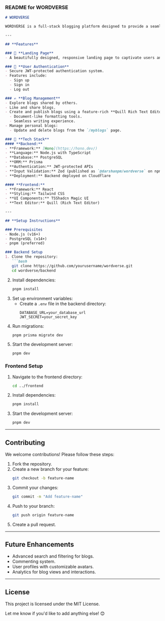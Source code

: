 ### **README for WORDVERSE**

```markdown
# WORDVERSE

WORDVERSE is a full-stack blogging platform designed to provide a seamless and user-friendly experience for both readers and writers. With a rich set of features, it empowers users to explore, create, and manage blogs effortlessly.

---

## **Features**

### 🌟 **Landing Page**
- A beautifully designed, responsive landing page to captivate users and provide an overview of the platform.

### 🔑 **User Authentication**
- Secure JWT-protected authentication system.
- Features include:
  - Sign up
  - Sign in
  - Log out

### ✍️ **Blog Management**
- Explore blogs shared by others.
- Like and share blogs.
- Create and publish blogs using a feature-rich **Quill Rich Text Editor**:
  - Document-like formatting tools.
  - Seamless writing experience.
- Manage personal blogs:
  - Update and delete blogs from the `/myblogs` page.

### 🚀 **Tech Stack**
#### **Backend:**
- **Framework:** [Hono](https://hono.dev/)
- **Language:** Node.js with TypeScript
- **Database:** PostgreSQL
- **ORM:** Prisma
- **Authentication:** JWT-protected APIs
- **Input Validation:** Zod (published as `@darshanpm/wordverse` on npm)
- **Deployment:** Backend deployed on Cloudflare

#### **Frontend:**
- **Framework:** React
- **Styling:** Tailwind CSS
- **UI Components:** TSShadcn Magic UI
- **Text Editor:** Quill (Rich Text Editor)

---

## **Setup Instructions**

### Prerequisites
- Node.js (v16+)
- PostgreSQL (v14+)
- pnpm (preferred)

### Backend Setup
1. Clone the repository:
   ```bash
   git clone https://github.com/yourusername/wordverse.git
   cd wordverse/backend
   ```
2. Install dependencies:
   ```bash
   pnpm install
   ```
3. Set up environment variables:
   - Create a `.env` file in the backend directory:
     ```plaintext
     DATABASE_URL=your_database_url
     JWT_SECRET=your_secret_key
     ```
4. Run migrations:
   ```bash
   pnpm prisma migrate dev
   ```
5. Start the development server:
   ```bash
   pnpm dev
   ```

### Frontend Setup
1. Navigate to the frontend directory:
   ```bash
   cd ../frontend
   ```
2. Install dependencies:
   ```bash
   pnpm install
   ```
3. Start the development server:
   ```bash
   pnpm dev
   ```

---

## **Contributing**
We welcome contributions! Please follow these steps:
1. Fork the repository.
2. Create a new branch for your feature:
   ```bash
   git checkout -b feature-name
   ```
3. Commit your changes:
   ```bash
   git commit -m "Add feature-name"
   ```
4. Push to your branch:
   ```bash
   git push origin feature-name
   ```
5. Create a pull request.

---

## **Future Enhancements**
- Advanced search and filtering for blogs.
- Commenting system.
- User profiles with customizable avatars.
- Analytics for blog views and interactions.

---

## **License**
This project is licensed under the MIT License.

Let me know if you'd like to add anything else! 😊